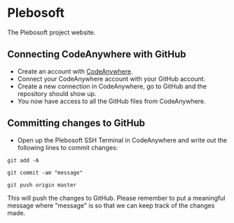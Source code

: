 # Plebosoft
The Plebosoft project website. 

## Connecting CodeAnywhere with GitHub
* Create an account with [CodeAnywhere](https://codeanywhere.com/).
* Connect your CodeAnywhere account with your GitHub account.
* Create a new connection in CodeAnywhere, go to GitHub and the repository should show up.
* You now have access to all the GitHub files from CodeAnywhere.

## Committing changes to GitHub
* Open up the Plebosoft SSH Terminal in CodeAnywhere and write out the following lines to commit changes:
```
git add -A
```
```
git commit -am "message"
```
```
git push origin master
```
This will push the changes to GitHub. 
Please remember to put a meaningful message where "message" is so that we can keep track of the changes made.